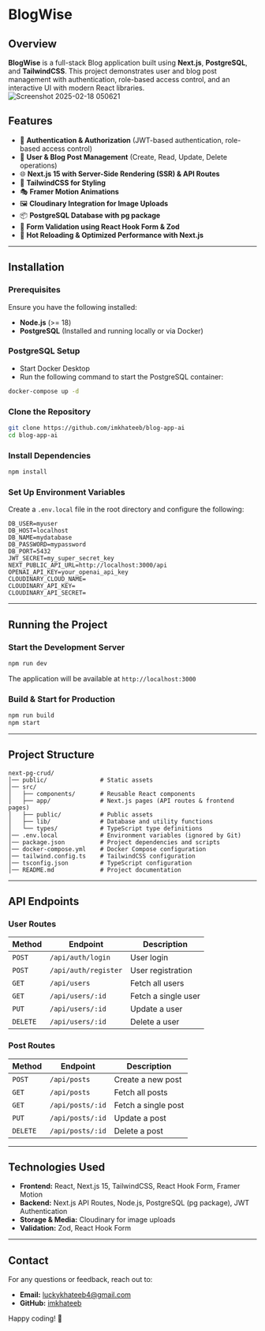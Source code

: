 # BlogWise

## Overview

**BlogWise** is a full-stack Blog application built using **Next.js**, **PostgreSQL**, and **TailwindCSS**. This project demonstrates user and blog post management with authentication, role-based access control, and an interactive UI with modern React libraries.
![Screenshot 2025-02-18 050621](https://github.com/user-attachments/assets/f4fc74c7-2a27-4b9d-b679-f29178c6dcc0)

## Features

- 🔐 **Authentication & Authorization** (JWT-based authentication, role-based access control)
- 📄 **User & Blog Post Management** (Create, Read, Update, Delete operations)
- 🌐 **Next.js 15 with Server-Side Rendering (SSR) & API Routes**
- 🎨 **TailwindCSS for Styling**
- 🎭 **Framer Motion Animations**
- 🖼️ **Cloudinary Integration for Image Uploads**
- 📦 **PostgreSQL Database with pg package**
- 📜 **Form Validation using React Hook Form & Zod**
- 🚀 **Hot Reloading & Optimized Performance with Next.js**

---

## Installation

### Prerequisites

Ensure you have the following installed:

- **Node.js** (>= 18)
- **PostgreSQL** (Installed and running locally or via Docker)

### PostgreSQL Setup

- Start Docker Desktop
- Run the following command to start the PostgreSQL container:

```bash
docker-compose up -d
```

### Clone the Repository

```bash
git clone https://github.com/imkhateeb/blog-app-ai
cd blog-app-ai
```

### Install Dependencies

```bash
npm install
```

### Set Up Environment Variables

Create a `.env.local` file in the root directory and configure the following:

```env
DB_USER=myuser
DB_HOST=localhost
DB_NAME=mydatabase
DB_PASSWORD=mypassword
DB_PORT=5432
JWT_SECRET=my_super_secret_key
NEXT_PUBLIC_API_URL=http://localhost:3000/api
OPENAI_API_KEY=your_openai_api_key
CLOUDINARY_CLOUD_NAME=
CLOUDINARY_API_KEY=
CLOUDINARY_API_SECRET=
```

---

## Running the Project

### Start the Development Server

```bash
npm run dev
```

The application will be available at `http://localhost:3000`

### Build & Start for Production

```bash
npm run build
npm start
```

---

## Project Structure

```
next-pg-crud/
│── public/               # Static assets
│── src/
│   ├── components/       # Reusable React components
│   ├── app/              # Next.js pages (API routes & frontend pages)
│   ├── public/           # Public assets
│   ├── lib/              # Database and utility functions
│   └── types/            # TypeScript type definitions
│── .env.local            # Environment variables (ignored by Git)
│── package.json          # Project dependencies and scripts
│── docker-compose.yml    # Docker Compose configuration
│── tailwind.config.ts    # TailwindCSS configuration
│── tsconfig.json         # TypeScript configuration
│── README.md             # Project documentation
```

---

## API Endpoints

### User Routes

| Method   | Endpoint             | Description         |
| -------- | -------------------- | ------------------- |
| `POST`   | `/api/auth/login`    | User login          |
| `POST`   | `/api/auth/register` | User registration   |
| `GET`    | `/api/users`         | Fetch all users     |
| `GET`    | `/api/users/:id`     | Fetch a single user |
| `PUT`    | `/api/users/:id`     | Update a user       |
| `DELETE` | `/api/users/:id`     | Delete a user       |

### Post Routes

| Method   | Endpoint         | Description         |
| -------- | ---------------- | ------------------- |
| `POST`   | `/api/posts`     | Create a new post   |
| `GET`    | `/api/posts`     | Fetch all posts     |
| `GET`    | `/api/posts/:id` | Fetch a single post |
| `PUT`    | `/api/posts/:id` | Update a post       |
| `DELETE` | `/api/posts/:id` | Delete a post       |

---

## Technologies Used

- **Frontend:** React, Next.js 15, TailwindCSS, React Hook Form, Framer Motion
- **Backend:** Next.js API Routes, Node.js, PostgreSQL (pg package), JWT Authentication
- **Storage & Media:** Cloudinary for image uploads
- **Validation:** Zod, React Hook Form

---

## Contact

For any questions or feedback, reach out to:

- **Email:** luckykhateeb4@gmail.com
- **GitHub:** [imkhateeb](https://github.com/imkhateeb)

Happy coding! 🚀
